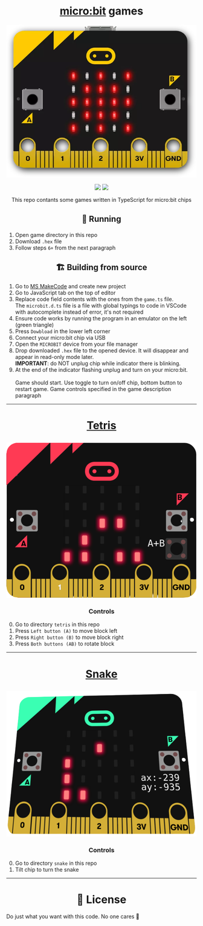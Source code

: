 <h1 align="center">
  <a href="https://microbit.org/">micro:bit</a> games
</h1>
<div align="center">
  <img src="./microbit.webp" alt="micro:bit preview">
  <a href="https://t.me/ExposedCatDev">
  
  ![](https://img.shields.io/badge/Telegram-Developer-informational?style=for-the-badge&logo=telegram&logoColor=26A5E4&color=26A5E4)</a>
  <a href="https://www.reddit.com/user/ExposedCatDev">
  ![](https://img.shields.io/badge/Reddit-Developer-informational?style=for-the-badge&logo=reddit&logoColor=FF5700&color=FF5700)</a>
</div>

<p align="center">
  This repo contants some games written in TypeScript for micro:bit chips
</p>

<h2 align="center">
  <p>👾 Running</p>
</h2>

1. Open game directory in this repo
2. Download `.hex` file
3. Follow steps `6+` from the next paragraph

<h2 align="center">
  <p>🏗 Building from source</p>
</h2>

1. Go to <a href="https://makecode.microbit.org">MS MakeCode</a> and create new project
2. Go to JavaScript tab on the top of editor
3. Replace code field contents with the ones from the `game.ts` file.  
   The `microbit.d.ts` file is a file with global typings to code in VSCode with autocomplete instead of error, it's not required
4. Ensure code works by running the program in an emulator on the left (green triangle)
5. Press `Dowbload` in the lower left corner
6. Connect your micro:bit chip via USB
7. Open the `MICROBIT` device from your file manager
8. Drop downloaded `.hex` file to the opened device. It will disappear and appear in read-only mode later.  
   <b>IMPORTANT</b>: do NOT unplug chip while indicator there is blinking.
9. At the end of the indicator flashing unplug and turn on your micro:bit.  
   <br>
   Game should start. Use toggle to turn on/off chip, bottom button to restart game. Game controls specified in the game description paragraph

<hr>
<h1 align="center">
  <p><a href="https://github.com/ExposedCat/microbit-games#--tetris">Tetris</a></p>
</h1>

<div align="center">
  <img src="./tetris.png" alt="Tetris game preview">
</div>

<h3 align="center">
  <p>Controls</p>
</h3>

0. Go to directory `tetris` in this repo
1. Press `Left button (A)` to move block left
2. Press `Right button (B)` to move block right
3. Press `Both buttons (AB)` to rotate block

<hr>
<h1 align="center">
  <p><a href="https://github.com/ExposedCat/microbit-games#--snake">Snake</a></p>
</h1>

<div align="center">
  <img src="./snake.png" alt="Snake game preview">
</div>

<h3 align="center">
  <p>Controls</p>
</h3>

0. Go to directory `snake` in this repo
1. Tilt chip to turn the snake

<hr>
<h1 align="center">
  📃 License
</h1>

Do just what you want with this code. No one cares 🥱